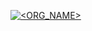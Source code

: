 [![<ORG_NAME>](https://circleci.com/gh/ARIFSATRIA1/Menjadi_Android_Developer_Expert_Submission.svg?style=shield)](https://circleci.com/gh/ARIFSATRIA1/Menjadi_Android_Developer_Expert_Submission)

